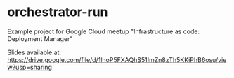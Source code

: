 # orchestrator-run

Example project for Google Cloud meetup "Infrastructure as code: Deployment Manager" 

Slides available at:
https://drive.google.com/file/d/1lhoP5FXAQhS51ImZn8zTh5KKiPhB6osu/view?usp=sharing
